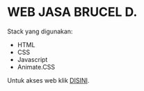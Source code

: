 # WEB JASA BRUCEL D.

Stack yang digunakan:
- HTML
- CSS
- Javascript
- Animate.CSS

Untuk akses web klik [DISINI](https://sesi4-s2cuy.brucelduta.repl.co).
